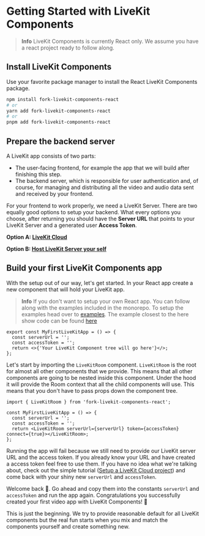 # Getting Started with LiveKit Components

> **Info** LiveKit Components is currently React only. We assume you have a react project ready to follow along.

## Install LiveKit Components

Use your favorite package manager to install the React LiveKit Components package.

```bash
npm install fork-livekit-components-react
# or
yarn add fork-livekit-components-react
# or
pnpm add fork-livekit-components-react
```

## Prepare the backend server

A LiveKit app consists of two parts:

- The user-facing frontend, for example the app that we will build after finishing this step.
- The backend server, which is responsible for user authentication and, of course, for managing and distributing all the video and audio data sent and received by your frontend.

For your frontend to work properly, we need a LiveKit Server. There are two equally good options to setup your backend. What every options you choose, after returning you should have the **Server URL** that points to your LiveKit Server and a generated user **Access Token**.

**Option A: [LiveKit Cloud](setup-a-livekit-cloud-project.md)**

**Option B: [Host LiveKit Server your self](https://github.com/livekit/livekit)**

## Build your first LiveKit Components app

With the setup out of our way, let's get started. In your React app create a new component that will hold your LiveKit app.

> **Info** If you don't want to setup your own React app. You can follow along with the examples included in the monorepo. To setup the examples head over to [examples](../../../examples/nextjs/README.md). The example closest to the here show code can be found [here](../../../examples/nextjs/pages/minimal.tsx)

```tsx
export const MyFirstLiveKitApp = () => {
  const serverUrl = '';
  const accessToken = '';
  return <>{'Your LiveKit Component tree will go here'}</>;
};
```

Let's start by importing the `LiveKitRoom` component. `LiveKitRoom` is the root for almost all other components that we provide. This means that all other components are going to be nested inside this component. Under the hood it will provide the Room context that all the child components will use. This means that you don't have to pass props down the component tree.

```tsx
import { LiveKitRoom } from 'fork-livekit-components-react';

const MyFirstLiveKitApp = () => {
  const serverUrl = '';
  const accessToken = '';
  return <LiveKitRoom serverUrl={serverUrl} token={accessToken} connect={true}></LiveKitRoom>;
};
```

Running the app will fail because we still need to provide our LiveKit server URL and the access token. If you already know your URL and have created a access token feel free to use them. If you have no idea what we're talking about, check out the simple tutorial ([Setup a LiveKit Cloud project](setup-a-livekit-cloud-project.md)) and come back with your shiny new `serverUrl` and `accessToken`.

Welcome back 👋. Go ahead and copy them into the constants `serverUrl` and ​`accessToken`​ and run the app again. Congratulations you successfully created your first video app with LiveKit Components! 🎉

This is just the beginning. We try to provide reasonable default for all LiveKit components but the real fun starts when you mix and match the components yourself and create something new.
